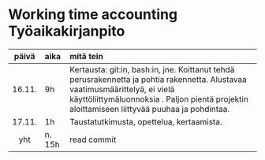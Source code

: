 # Working time accounting Työaikakirjanpito

| päivä | aika | mitä tein  |
| :----:|:-----| :-----|
| 16.11. | 9h  | Kertausta: git:in, bash:in,  jne. Koittanut tehdä perusrakennetta ja pohtia rakennetta. Alustavaa vaatimusmäärittelyä, ei vielä käyttöliittymäluonnoksia . Paljon pientä projektin aloittamiseen liittyvää puuhaa ja pohdintaa. |
|17.11. | 1h | Taustatutkimusta, opettelua, kertaamista. |
| yht   |  n. 15h  | read commit | 
